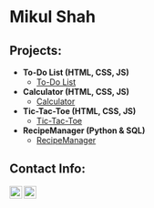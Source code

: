 <h1>Mikul Shah<br/>

<h2>Projects:</h2>

- <b>To-Do List (HTML, CSS, JS)</b>
  - [To-Do List](https://github.com/Pezerin/to-do-list)
- <b>Calculator (HTML, CSS, JS)</b>
  - [Calculator](https://github.com/Pezerin/odin-calculator)
- <b>Tic-Tac-Toe (HTML, CSS, JS)</b>
  - [Tic-Tac-Toe](https://github.com/Pezerin/tic-tac-toe)
- <b>RecipeManager (Python & SQL)</b>
  - [RecipeManager](https://github.com/Pezerin/RecipeManager)

<h2>Contact Info:</h2>

[<img align="left" alt="MikulShah | LinkedIn" width="22px" src="https://cdn.jsdelivr.net/npm/simple-icons@v3/icons/linkedin.svg" />][linkedin]
[<img align="left" alt="MikulShah | Instagram" width="22px" src="https://cdn.jsdelivr.net/npm/simple-icons@v3/icons/gmail.svg" />][gmail]

[linkedin]: https://linkedin.com/in/mikul-shah
[gmail]: mailto:mikulshah2008@gmail.com

